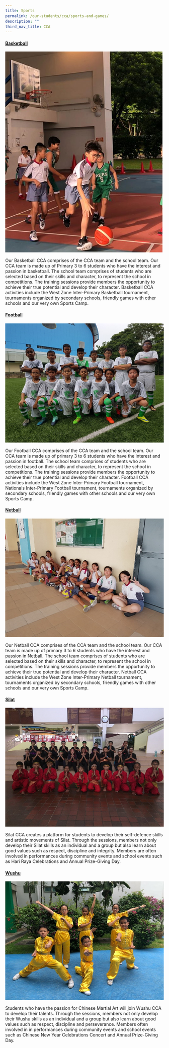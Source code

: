 ```yaml
---
title: Sports
permalink: /our-students/cca/sports-and-games/
description: ""
third_nav_title: CCA
---
```

<h4><strong><span style="text-decoration: underline;">Basketball</span></strong></h4>

![](/images/basketball-e1548987184502.jpg)

<p>Our Basketball CCA comprises of the CCA team and the school team. Our CCA team is made up of Primary 3 to 6 students who have the interest and passion in basketball. The school team comprises of students who are selected based on their skills and character, to represent the school in competitions. The training sessions provide members the opportunity to achieve their true potential and develop their character. Basketball CCA activities include the West Zone Inter-Primary Basketball tournament, tournaments organized by secondary schools, friendly games with other schools and our very own Sports Camp.</p>
<h4><strong><span style="text-decoration: underline;">Football</span></strong></h4>

![](/images/football.jpg)

<p>Our Football CCA comprises of the CCA team and the school team. Our CCA team is made up of primary 3 to 6 students who have the interest and passion in football. The school team comprises of students who are selected based on their skills and character, to represent the school in competitions. The training sessions provide members the opportunity to achieve their true potential and develop their character. Football CCA activities include the West Zone Inter-Primary Football tournament, Nationals Inter-Primary Football tournament, tournaments organized by secondary schools, friendly games with other schools and our very own Sports Camp.</p>
<h4><strong><span style="text-decoration: underline;">Netball</span></strong></h4>

![](/images/netball.jpg)

<p>Our Netball CCA comprises of the CCA team and the school team. Our CCA team is made up of primary 3 to 6 students who have the interest and passion in Netball. The school team comprises of students who are selected based on their skills and character, to represent the school in competitions. The training sessions provide members the opportunity to achieve their true potential and develop their character. Netball CCA activities include the West Zone Inter-Primary Netball tournament, tournaments organized by secondary schools, friendly games with other schools and our very own Sports Camp.</p>
<h4><strong><span style="text-decoration: underline;">Silat</span></strong></h4>

![](/images/silat.jpg)

<p>Silat CCA creates a platform for students to develop their self-defence skills and artistic movements of Silat. Through the sessions, members not only develop their Silat skills as an individual and a group but also learn about good values such as respect, discipline and integrity. Members are often involved in performances during community events and school events such as Hari Raya Celebrations and Annual Prize-Giving Day.</p>
<h4><strong><span style="text-decoration: underline;">Wushu</span></strong></h4>

![](/images/wushu.jpg)

<p>Students who have the passion for Chinese Martial Art will join Wushu CCA to develop their talents. Through the sessions, members not only develop their Wushu skills as an individual and a group but also learn about good values such as respect, discipline and perseverance. Members often involved in in performances during community events and school events such as Chinese New Year Celebrations Concert and Annual Prize-Giving Day.</p>